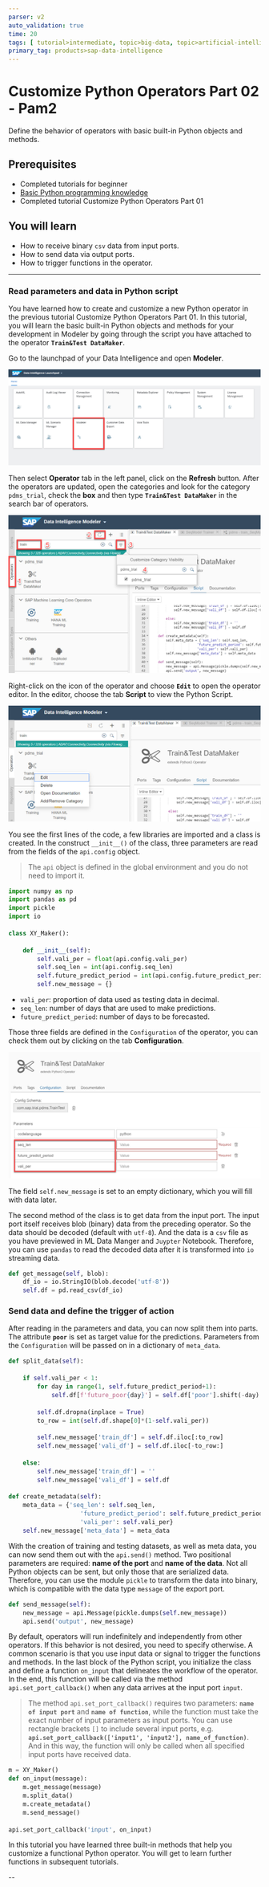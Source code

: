 ```yaml
---
parser: v2
auto_validation: true
time: 20
tags: [ tutorial>intermediate, topic>big-data, topic>artificial-intelligence]
primary_tag: products>sap-data-intelligence
---
```


# Customize Python Operators Part 02 - Pam2
<!-- description --> Define the behavior of operators with basic built-in Python objects and methods.

## Prerequisites
 - Completed tutorials for beginner
 - [Basic Python programming knowledge](https://www.python.org/about/gettingstarted/)
 - Completed tutorial Customize Python Operators Part 01

## You will learn
  - How to receive binary `csv` data from input ports.
  - How to send data via output ports.
  - How to trigger functions in the operator.

---
### Read parameters and data in Python script

You have learned how to create and customize a new Python operator in the previous tutorial Customize Python Operators Part 01. In this tutorial, you will learn the basic built-in Python objects and methods for your development in Modeler by going through the script you have attached to the operator **`Train&Test DataMaker`**.

Go to the launchpad of your Data Intelligence and open **Modeler**.

![Launchpad-modeler](./dataintelligence-trial-v3-train-model-part-05-01.jpg)

Then select **Operator** tab in the left panel, click on the **Refresh** button. After the operators are updated, open the categories and look for the category `pdms_trial`, check the **box** and then type **`Train&Test DataMaker`** in the search bar of operators.

![Launchpad-modeler-operator](./dataintelligence-trial-v3-train-model-part-05-02.jpg)

Right-click on the icon of the operator and choose **`Edit`** to open the operator editor. In the editor, choose the tab **Script** to view the Python Script.

![Launchpad-modeler-operator](./dataintelligence-trial-v3-train-model-part-05-03.jpg)

You see the first lines of the code, a few libraries are imported and a class is created. In the construct `__init__()` of the class, three parameters are read from the fields of the `api.config` object.

> The `api` object is defined in the global environment and you do not need to import it.

```Python
import numpy as np
import pandas as pd
import pickle
import io

class XY_Maker():

    def __init__(self):
        self.vali_per = float(api.config.vali_per)
        self.seq_len = int(api.config.seq_len)
        self.future_predict_period = int(api.config.future_predict_period)
        self.new_message = {}
```

-	`vali_per`: proportion of data used as testing data in decimal.
-	`seq_len`: number of days that are used to make predictions.
-	`future_predict_period`: number of days to be forecasted.

Those three fields are defined in the `Configuration` of the operator, you can check them out by clicking on the tab **Configuration**.

 ![Launchpad-modeler-operator](./dataintelligence-trial-v3-train-model-part-05-04.jpg)

The field `self.new_message` is set to an empty dictionary, which you will fill with data later.

The second method of the class is to get data from the input port. The input port itself receives blob (binary) data from the preceding operator. So the data should be decoded (default with `utf-8`). And the data is a `csv` file as you have previewed in ML Data Manger and `Juypter` Notebook. Therefore, you can use `pandas` to read the decoded data after it is transformed into `io` streaming data.

```Python
def get_message(self, blob):
    df_io = io.StringIO(blob.decode('utf-8'))
    self.df = pd.read_csv(df_io)
```


### Send data and define the trigger of action


After reading in the parameters and data, you can now split them into parts. The attribute **`poor`** is set as target value for the predictions. Parameters from the `Configuration` will be passed on in a dictionary of `meta_data`.

```Python
def split_data(self):

    if self.vali_per < 1:
        for day in range(1, self.future_predict_period+1):
            self.df[f'future_poor{day}'] = self.df['poor'].shift(-day)

        self.df.dropna(inplace = True)
        to_row = int(self.df.shape[0]*(1-self.vali_per))

        self.new_message['train_df'] = self.df.iloc[:to_row]
        self.new_message['vali_df'] = self.df.iloc[-to_row:]

    else:
        self.new_message['train_df'] = ''
        self.new_message['vali_df'] = self.df

def create_metadata(self):
    meta_data = {'seq_len': self.seq_len,
                    'future_predict_period': self.future_predict_period,
                    'vali_per': self.vali_per}
    self.new_message['meta_data'] = meta_data
```

With the creation of training and testing datasets, as well as meta data, you can now send them out with the `api.send()` method. Two positional parameters are required: **name of the port** and **name of the data**. Not all Python objects can be sent, but only those that are serialized data. Therefore, you can use the module `pickle` to transform the data into binary, which is compatible with the data type `message` of the export port.

```Python
def send_message(self):
    new_message = api.Message(pickle.dumps(self.new_message))
    api.send('output', new_message)
```

By default, operators will run indefinitely and independently from other operators. If this behavior is not desired, you need to specify otherwise. A common scenario is that you use input data or signal to trigger the functions and methods. In the last block of the Python script, you initialize the class and define a function `on_input` that delineates the workflow of the operator. In the end, this function will be called via the method `api.set_port_callback()` when any data arrives at the input port `input`.

> The method `api.set_port_callback()` requires two parameters: **`name of input port`** and **`name of function`**, while the function must take the exact number of input parameters as input ports. You can use rectangle brackets `[]` to include several input ports, e.g.  **`api.set_port_callback(['input1', 'input2'], name_of_function)`**. And in this way, the function will only be called when all specified input ports have received data.

```Python
m = XY_Maker()
def on_input(message):
    m.get_message(message)
    m.split_data()
    m.create_metadata()
    m.send_message()

api.set_port_callback('input', on_input)
```

In this tutorial you have learned three built-in methods that help you customize a functional Python operator. You will get to learn further functions in subsequent tutorials.



--
